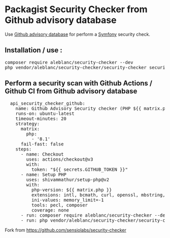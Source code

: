 Packagist Security Checker from Github advisory database
===========================

Use [Github advisory database][1] for perform a [Symfony][2] security check.

[1]: https://github.com/github/advisory-database
[2]: https://symfony.com/

## Installation / use :

<pre>
composer require aleblanc/security-checker --dev
php vendor/aleblanc/security-checker/security-checker security:check
</pre>

## Perform a security scan with Github Actions / Github CI from Github advisory database

<pre>
  api_security_checker_github:
    name: Github Advisory Security checker (PHP ${{ matrix.php }})
    runs-on: ubuntu-latest
    timeout-minutes: 20
    strategy:
      matrix:
        php:
          - '8.1'
      fail-fast: false
    steps:
      - name: Checkout
        uses: actions/checkout@v3
        with:
          token: "${{ secrets.GITHUB_TOKEN }}"
      - name: Setup PHP
        uses: shivammathur/setup-php@v2
        with:
          php-version: ${{ matrix.php }}
          extensions: intl, bcmath, curl, openssl, mbstring, zip
          ini-values: memory_limit=-1
          tools: pecl, composer
          coverage: none
      - run: composer require aleblanc/security-checker --dev
      - run: php vendor/aleblanc/security-checker/security-checker security:check
</pre>


Fork from https://github.com/sensiolabs/security-checker
